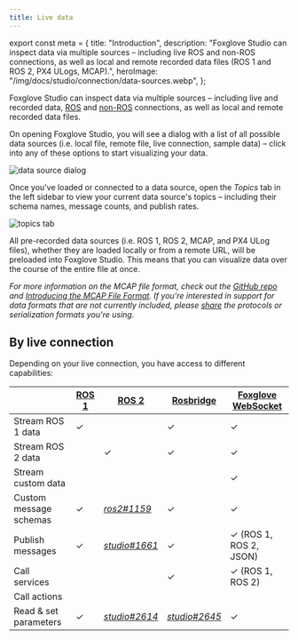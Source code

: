 ```yaml
---
title: Live data
---
```


export const meta = {
  title: "Introduction",
  description:
    "Foxglove Studio can inspect data via multiple sources – including live ROS and non-ROS connections, as well as local and remote recorded data files (ROS 1 and ROS 2, PX4 ULogs, MCAP).",
  heroImage: "/img/docs/studio/connection/data-sources.webp",
};

Foxglove Studio can inspect data via multiple sources – including live and recorded data, [ROS](/ros) and [non-ROS](/docs/studio/connection/foxglove-websocket) connections, as well as local and remote recorded data files.

On opening Foxglove Studio, you will see a dialog with a list of all possible data sources (i.e. local file, remote file, live connection, sample data) – click into any of these options to start visualizing your data.

![data source dialog](/img/docs/studio/connection/dialog.webp)

Once you've loaded or connected to a data source, open the _Topics_ tab in the left sidebar to view your current data source's topics – including their schema names, message counts, and publish rates.

![topics tab](/img/docs/studio/connection/tab.jpeg)

All pre-recorded data sources (i.e. ROS 1, ROS 2, MCAP, and PX4 ULog files), whether they are loaded locally or from a remote URL, will be preloaded into Foxglove Studio. This means that you can visualize data over the course of the entire file at once.

_For more information on the MCAP file format, check out the [GitHub repo](https://github.com/foxglove/mcap) and [Introducing the MCAP File Format](/blog/introducing-the-mcap-file-format). If you're interested in support for data formats that are not currently included, please [share](/community) the protocols or serialization formats you're using._

## By live connection

Depending on your live connection, you have access to different capabilities:

|                        | [ROS 1](/docs/studio/connection/ros-native) | [ROS 2](/docs/studio/connection/ros-native)                     | [Rosbridge](/docs/studio/connection/rosbridge)                  | [Foxglove WebSocket](/docs/studio/connection/custom#live-connection) |
| ---------------------- | ------------------------------------------- | --------------------------------------------------------------- | --------------------------------------------------------------- | -------------------------------------------------------------------- |
| Stream ROS 1 data      | ✓                                           |                                                                 | ✓                                                               | ✓                                                                    |
| Stream ROS 2 data      |                                             | ✓                                                               | ✓                                                               | ✓                                                                    |
| Stream custom data     |                                             |                                                                 |                                                                 | ✓                                                                    |
| Custom message schemas | ✓                                           | [_ros2#1159_](https://github.com/ros2/ros2/issues/1159)         | ✓                                                               | ✓                                                                    |
| Publish messages       | ✓                                           | [_studio#1661_](https://github.com/foxglove/studio/issues/1661) | ✓                                                               | ✓ (ROS 1, ROS 2, JSON)                                               |
| Call services          |                                             |                                                                 | ✓                                                               | ✓ (ROS 1, ROS 2)                                                     |
| Call actions           |                                             |                                                                 |                                                                 |                                                                      |
| Read & set parameters  | ✓                                           | [_studio#2614_](https://github.com/foxglove/studio/issues/2614) | [_studio#2645_](https://github.com/foxglove/studio/issues/2645) | ✓                                                                    |
